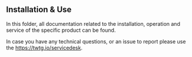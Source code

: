 ## Installation & Use

In this folder, all documentation related to the installation, operation and service of the specific product can be found.

In case you have any technical questions, or an issue to report please use the https://twtg.io/servicedesk.
